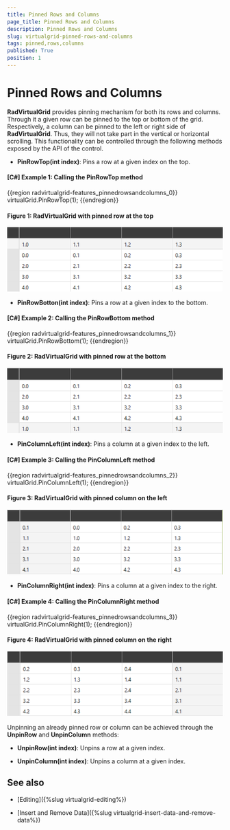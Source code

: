 ```yaml
---
title: Pinned Rows and Columns
page_title: Pinned Rows and Columns
description: Pinned Rows and Columns
slug: virtualgrid-pinned-rows-and-columns
tags: pinned,rows,columns
published: True
position: 1
---
```


# Pinned Rows and Columns

__RadVirtualGrid__ provides pinning mechanism for both its rows and columns. Through it a given row can be pinned to the top or bottom of the grid. Respectively, a column can be pinned to the left or right side of __RadVirtualGrid__. Thus, they will not take part in the vertical or horizontal scrolling. This functionality can be controlled through the following methods exposed by the API of the control.

* __PinRowTop(int index)__: Pins a row at a given index on the top.

#### __[C#] Example 1: Calling the PinRowTop method__

{{region radvirtualgrid-features_pinnedrowsandcolumns_0}}
	virtualGrid.PinRowTop(1);
{{endregion}}

#### __Figure 1: RadVirtualGrid with pinned row at the top__

![RadVirtualGrid with pinned row on the top](images/RadVirtualGrid_Features_PinnedRowsColumns_01.png)

* __PinRowBotton(int index)__: Pins a row at a given index to the bottom.

#### __[C#] Example 2: Calling the PinRowBottom method__

{{region radvirtualgrid-features_pinnedrowsandcolumns_1}}
	virtualGrid.PinRowBottom(1);
{{endregion}}

#### __Figure 2: RadVirtualGrid with pinned row at the bottom__

![RadVirtualGrid with pinned row at the bottom](images/RadVirtualGrid_Features_PinnedRowsColumns_02.png)

* __PinColumnLeft(int index)__: Pins a column at a given index to the left.

#### __[C#] Example 3: Calling the PinColumnLeft method__

{{region radvirtualgrid-features_pinnedrowsandcolumns_2}}
	virtualGrid.PinColumnLeft(1);
{{endregion}}

#### __Figure 3: RadVirtualGrid with pinned column on the left__

![ RadVirtualGrid with pinned column on the left](images/RadVirtualGrid_Features_PinnedRowsColumns_03.png)

* __PinColumnRight(int index)__: Pins a column at a given index to the right.

#### __[C#] Example 4: Calling the PinColumnRight method__

{{region radvirtualgrid-features_pinnedrowsandcolumns_3}}
	virtualGrid.PinColumnRight(1);
{{endregion}}

#### __Figure 4: RadVirtualGrid with pinned column on the right__

![RadVirtualGrid with pinned column on the right](images/RadVirtualGrid_Features_PinnedRowsColumns_04.png)

Unpinning an already pinned row or column can be achieved through the __UnpinRow__ and __UnpinColumn__ methods:

* __UnpinRow(int index)__: Unpins a row at a given index.

* __UnpinColumn(int index)__: Unpins a column at a given index.

## See also

* [Editing]({%slug virtualgrid-editing%})

* [Insert and Remove Data]({%slug virtualgrid-insert-data-and-remove-data%})
